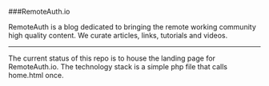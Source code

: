 ###RemoteAuth.io

RemoteAuth is a blog dedicated to bringing the remote working community high quality content. We curate articles, links, tutorials and videos.

***

The current status of this repo is to house the landing page for RemoteAuth.io. The technology stack is a simple php file that calls home.html once.